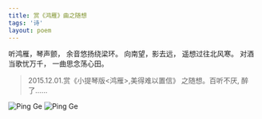 ```yaml
---
title: 赏《鸿雁》曲之随想
tags: '诗'
layout: poem
---
```


听鸿雁，琴声颤，
余音悠扬绕梁环。
向南望，影去远，
遥想过往北风寒。
对酒当歌忧万千，
一曲思念荡心田。


<blockquote class="text-left inline-block">
<p>
2015.12.01.赏《小提琴版&lt;鸿雁&gt;,美得难以置信》
之随想。百听不厌, 醉了……
</p>
</blockquote>

![Ping Ge](for_posts/shang-hong-yan-qu-zhi-sui-xiang-1.jpg)
![Ping Ge](for_posts/shang-hong-yan-qu-zhi-sui-xiang-2.jpg)
